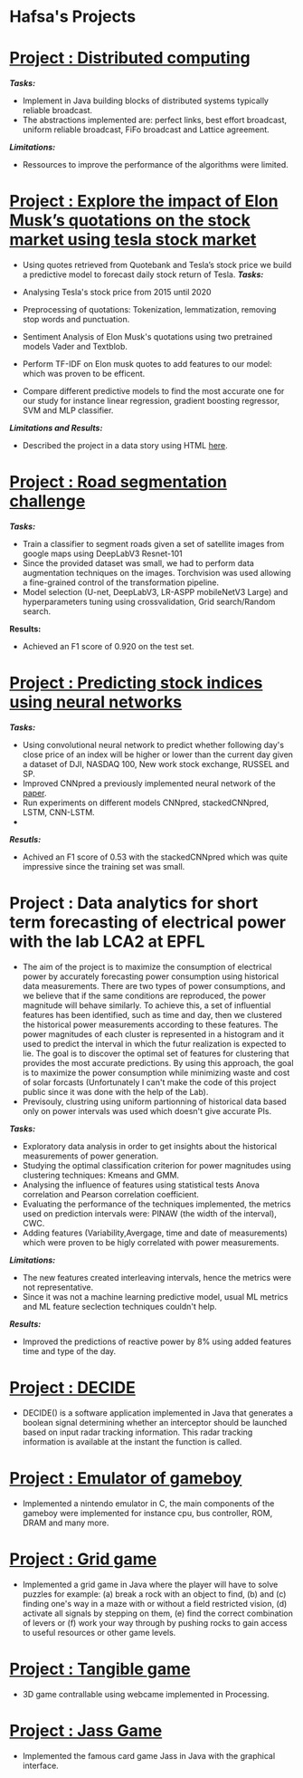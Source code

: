 # Hafsa's Projects

# [Project : Distributed computing](https://github.com/aoutir/Distributed-Algorithms) 

***Tasks:***
* Implement in Java building blocks of distributed systems typically reliable broadcast. 
* The abstractions implemented are: perfect links, best effort broadcast, uniform reliable broadcast, FiFo broadcast and Lattice agreement. 

***Limitations:***
* Ressources to improve the performance of the algorithms were limited.


# [Project  : Explore the impact of Elon Musk’s quotations on the stock market using tesla stock market](https://github.com/epfl-ada/ada-2021-project-noname)

* Using quotes retrieved from Quotebank and Tesla’s stock price we build a predictive model to forecast daily stock return of Tesla.
***Tasks:***

* Analysing Tesla's stock price from 2015 until 2020
* Preprocessing of quotations: Tokenization, lemmatization, removing stop words and punctuation. 
* Sentiment Analysis of Elon Musk's quotations using two pretrained models Vader and Textblob. 
* Perform TF-IDF on Elon musk quotes to add features to our model: which was proven to be efficent. 
* Compare different predictive models to find the most accurate one for our study for instance linear regression, gradient boosting regressor, SVM and MLP classifier.

***Limitations and Results:***
* Described the project in a data story using HTML [here](https://aoutir.github.io/).

# [Project : Road segmentation challenge](https://github.com/aoutir/Project_Machine_Learning)

***Tasks:***
* Train a classifier to segment roads given a set of satellite images from google maps using DeepLabV3 Resnet-101 
* Since the provided dataset was small, we had to perform data augmentation techniques on the images. Torchvision was used allowing a fine-grained control of the transformation pipeline. 
* Model selection (U-net, DeepLabV3, LR-ASPP mobileNetV3 Large) and hyperparameters tuning using crossvalidation, Grid search/Random search. 

**Results:**
* Achieved an F1 score of 0.920 on the test set.



# [Project : Predicting stock indices using neural networks](https://github.com/aoutir/Project_Deep_learning)

***Tasks:***
* Using convolutional neural network to predict whether following day's close price of an index will be higher or lower than the current day given a dataset of DJI, NASDAQ 100, New work stock exchange, RUSSEL and SP. 
* Improved CNNpred a previously implemented neural network of the [paper](https://www.sciencedirect.com/science/article/abs/pii/S0957417419301915). 
* Run experiments on different models CNNpred, stackedCNNpred, LSTM, CNN-LSTM. 
* 
***Resutls:***
* Achived an F1 score of 0.53 with the stackedCNNpred which was quite impressive since the training set was small.


# Project : Data analytics for short term forecasting of electrical power with the lab LCA2 at EPFL 
* The aim of the project is to maximize the consumption of electrical power by accurately forecasting power consumption using historical data measurements. There are two types of power consumptions, and we believe that if the same conditions are reproduced, the power magnitude will behave similarly. To achieve this, a set of influential features has been identified, such as time and day, then we clustered the historical power measurements according to these features. The power magnitudes of each cluster is represented in a histogram and it used to predict the interval in which the futur realization is expected to lie. The goal is to discover the optimal set of features for clustering that provides the most accurate predictions. By using this approach, the goal is to maximize the power consumption while minimizing waste and cost of solar forcasts (Unfortunately I can't make the code of this project public since it was done with the help of the Lab).
* Previsouly, clustring using uniform partionning of historical data based only on power intervals was used which doesn't give accurate PIs.


***Tasks:***
* Exploratory data analysis in order to get insights about the historical measurements of power generation.
* Studying the optimal classification criterion for power magnitudes using clustering techniques: Kmeans and GMM.
* Analysing the influence of features using statistical tests Anova correlation and Pearson correlation coefficient. 
* Evaluating the performance of the techniques implemented, the metrics used on prediction intervals were: PINAW (the width of the interval), CWC.
* Adding features (Variability,Avergage, time and date of measurements) which were proven to be higly correlated with power measurements.

***Limitations:***
* The new features created interleaving intervals, hence the metrics were not representative.
* Since it was not a machine learning predictive model, usual ML metrics and ML feature seclection techniques couldn't help.


***Results:***
* Improved the predictions of reactive power by 8% using added features time and type of the day.





# [Project : DECIDE ](https://github.com/aoutir/DECIDE)

* DECIDE() is a software application implemented in Java that generates a boolean signal determining whether an interceptor should be launched based on input radar tracking information. This radar tracking information is available at the instant the function is called.

# [Project : Emulator of gameboy](https://github.com/aoutir/Emulator_gameboy)

* Implemented a nintendo emulator in C, the main components of the gameboy were implemented for instance cpu, bus controller, ROM, DRAM and many more.

# [Project : Grid game](https://github.com/aoutir/game_java)

* Implemented a grid game in Java where the player will have to solve puzzles for example: (a) break a rock with
an object to find, (b) and (c) finding one's way in a maze with or without a field
restricted vision, (d) activate all signals by stepping on them, (e) find the correct
combination of levers or (f) work your way through by pushing rocks to gain access to
useful resources or other game levels.

# [Project : Tangible game](https://github.com/aoutir/Project_computer_vision) 

* 3D game contrallable using webcame implemented in Processing. 

# [Project : Jass Game](https://github.com/aoutir/game_java)

* Implemented the famous card game Jass in Java with the graphical interface.

